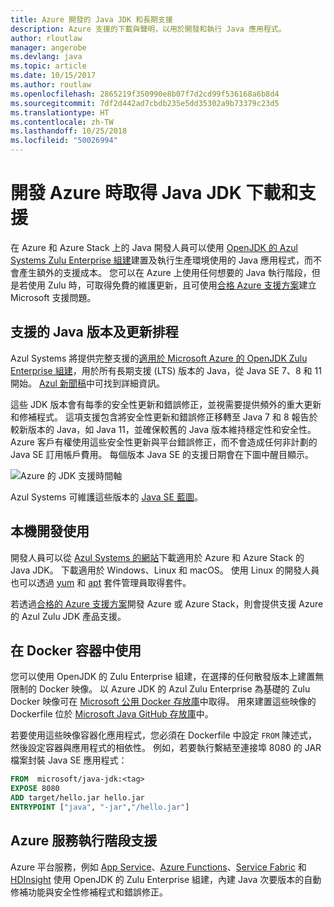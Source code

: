 ```yaml
---
title: Azure 開發的 Java JDK 和長期支援
description: Azure 支援的下載與聲明，以用於開發和執行 Java 應用程式。
author: rloutlaw
manager: angerobe
ms.devlang: java
ms.topic: article
ms.date: 10/15/2017
ms.author: routlaw
ms.openlocfilehash: 2865219f350990e8b07f7d2cd99f536168a6b8d4
ms.sourcegitcommit: 7df2d442ad7cbdb235e5dd35302a9b73379c23d5
ms.translationtype: HT
ms.contentlocale: zh-TW
ms.lasthandoff: 10/25/2018
ms.locfileid: "50026994"
---
```

# <a name="get-java-jdk-downloads-and-support-when-developing-for-azure"></a>開發 Azure 時取得 Java JDK 下載和支援

在 Azure 和 Azure Stack 上的 Java 開發人員可以使用 [OpenJDK 的 Azul Systems Zulu Enterprise 組建](https://www.azul.com/downloads/azure-only/zulu/)建置及執行生產環境使用的 Java 應用程式，而不會產生額外的支援成本。 您可以在 Azure 上使用任何想要的 Java 執行階段，但是若使用 Zulu 時，可取得免費的維護更新，且可使用[合格 Azure 支援方案](https://azure.microsoft.com/support/plans/)建立 Microsoft 支援問題。

## <a name="supported-java-versions-and-update-schedule"></a>支援的 Java 版本及更新排程

Azul Systems 將提供完整支援的[適用於 Microsoft Azure 的 OpenJDK Zulu Enterprise 組建](https://www.azul.com/downloads/azure-only/zulu/)，用於所有長期支援 (LTS) 版本的 Java，從 Java SE 7、8 和 11 開始。 [Azul 新聞稿](https://www.azul.com/press_release/free-java-production-support-for-microsoft-azure-azure-stack)中可找到詳細資訊。


這些 JDK 版本會有每季的安全性更新和錯誤修正，並視需要提供頻外的重大更新和修補程式。  這項支援包含將安全性更新和錯誤修正移轉至 Java 7 和 8 報告於較新版本的 Java，如 Java 11，並確保較舊的 Java 版本維持穩定性和安全性。  Azure 客戶有權使用這些安全性更新與平台錯誤修正，而不會造成任何非計劃的 Java SE 訂用帳戶費用。 每個版本 Java SE 的支援日期會在下圖中醒目顯示。

![Azure 的 JDK 支援時間軸](media/azure-jdk-support.png)

Azul Systems 可維護這些版本的 [Java SE 藍圖](https://www.azul.com/products/azul_support_roadmap/)。

## <a name="use-for-local-development"></a>本機開發使用 

開發人員可以從 [Azul Systems 的網站](https://www.azul.com/downloads/azure-only/zulu/)下載適用於 Azure 和 Azure Stack 的 Java JDK。 下載適用於 Windows、Linux 和 macOS。 使用 Linux 的開發人員也可以透過 [yum](https://www.azul.com/downloads/azure-only/zulu/#yum-repo) 和 [apt](https://www.azul.com/downloads/azure-only/zulu/#apt-repo) 套件管理員取得套件。

若透過[合格的 Azure 支援方案](https://azure.microsoft.com/support/plans/)開發 Azure 或 Azure Stack，則會提供支援 Azure 的 Azul Zulu JDK 產品支援。

## <a name="use-in-docker-containers"></a>在 Docker 容器中使用

您可以使用 OpenJDK 的 Zulu Enterprise 組建，在選擇的任何散發版本上建置無限制的 Docker 映像。 以 Azure JDK 的 Azul Zulu Enterprise 為基礎的 Zulu Docker 映像可在 [Microsoft 公用 Docker 存放庫](https://hub.docker.com/r/microsoft/java-jdk/)中取得。 用來建置這些映像的 Dockerfile 位於 [Microsoft Java GitHub 存放庫](https://github.com/Microsoft/java/tree/master/docker)中。

若要使用這些映像容器化應用程式，您必須在 Dockerfile 中設定 `FROM` 陳述式，然後設定容器與應用程式的相依性。 例如，若要執行繫結至連接埠 8080 的 JAR 檔案封裝 Java SE 應用程式：

```Dockerfile
FROM  microsoft/java-jdk:<tag>
EXPOSE 8080
ADD target/hello.jar hello.jar
ENTRYPOINT ["java", "-jar","/hello.jar"]
```

## <a name="azure-service-runtime-support"></a>Azure 服務執行階段支援

Azure 平台服務，例如 [App Service](/azure/app-service/containers/)、[Azure Functions](/azure/azure-functions/functions-create-first-java-maven)、[Service Fabric](/azure/service-fabric/) 和 [HDInsight](/azure/hdinsight/) 使用 OpenJDK 的 Zulu Enterprise 組建，內建 Java 次要版本的自動修補功能與安全性修補程式和錯誤修正。